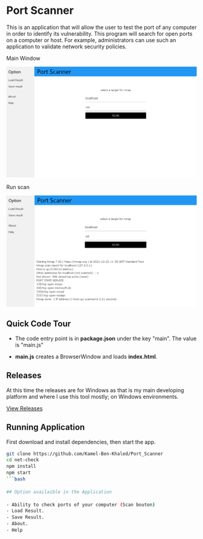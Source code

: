 # Port Scanner

This is an application that will allow the user to test the port of any computer in order to identify its vulnerability. This program will search for open ports on a computer or host. For example, administrators can use such an application to validate network security policies.

Main Window

![main](screenshots/Main.PNG)

Run scan

![runcheck](screenshots/Scan.PNG)

## Quick Code Tour

- The code entry point is in **package.json** under the key "main". The value is "main.js"

- **main.js** creates a BrowserWindow and loads **index.html**.

## Releases

At this time the releases are for Windows as that is my main developing platform and where I use this tool mostly; on Windows environments.

[View Releases](https://github.com/Kamel-Ben-Khaled/Port_Scanner)

## Running Application

First download and install dependencies, then start the app.

```bash
git clone https://github.com/Kamel-Ben-Khaled/Port_Scanner
cd net-check
npm install
npm start
```bash

## Option availaible in the Application

- Ability to check ports of your computer (Scan bouton)
- Load Result.
- Save Result.
- About.
- Help

